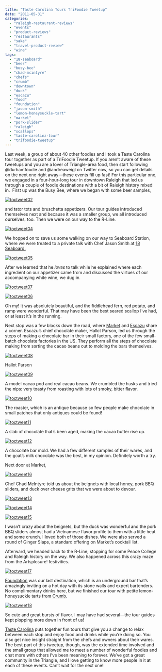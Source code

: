 ```yaml
---
title: "Taste Carolina Tours TriFoodie Tweetup"
date: "2011-05-31"
categories: 
  - "raleigh-restaurant-reviews"
  - "events"
  - "product-reviews"
  - "restaurants"
  - "sake"
  - "travel-product-review"
  - "wine"
tags: 
  - "18-seaboard"
  - "beer"
  - "busy-bee"
  - "chad-mcintyre"
  - "chefs"
  - "crumb"
  - "downtown"
  - "duck"
  - "escazu"
  - "food"
  - "foundation"
  - "jason-smith"
  - "lemon-honeysuckle-tart"
  - "market"
  - "pork-slider"
  - "raleigh"
  - "scallops"
  - "taste-carolina-tour"
  - "trifoodie-tweetup"
---
```


Last week, a group of about 40 other foodies and I took a Taste Carolina tour together as part of a TriFoodie Tweetup. If you aren’t aware of these tweetups and you are a lover of Triangle-area food, then start following @durhamfoodie and @andreaweigl on Twitter now, so you can get details on the next one right away—these events fill up fast! For this particular one, we engaged in a four-hour-long tour in downtown Raleigh that led us through a couple of foodie destinations with a bit of Raleigh history mixed in.  First up was the Busy Bee, where we began with some beer samples,

[![](http://s3.amazonaws.com/thegourmez-wpmedia/2011/05/toctweet02.jpg "toctweet02")](http://s3.amazonaws.com/thegourmez-wpmedia/2011/05/toctweet02.jpg)

and tator tots and bruschetta appetizers. Our tour guides introduced themselves next and because it was a smaller group, we all introduced ourselves, too. Then we were on our way to the R-Line.

[![](http://s3.amazonaws.com/thegourmez-wpmedia/2011/05/toctweet04.jpg "toctweet04")](http://s3.amazonaws.com/thegourmez-wpmedia/2011/05/toctweet04.jpg)

We hopped on to save us some walking on our way to Seaboard Station, where we were treated to a private talk with Chef Jason Smith at [18 Seaboard.](http://www.18seaboard.com/)

[![](http://s3.amazonaws.com/thegourmez-wpmedia/2011/05/toctweet05.jpg "toctweet05")](http://s3.amazonaws.com/thegourmez-wpmedia/2011/05/toctweet05.jpg)

After we learned that he _loves_ to talk while he explained where each ingredient on our appetizer came from and discussed the virtues of our accompanying white wine, we dug in.

[![](http://s3.amazonaws.com/thegourmez-wpmedia/2011/05/toctweet07.jpg "toctweet07")](http://s3.amazonaws.com/thegourmez-wpmedia/2011/05/toctweet07.jpg)

[![](http://s3.amazonaws.com/thegourmez-wpmedia/2011/05/toctweet06.jpg "toctweet06")](http://s3.amazonaws.com/thegourmez-wpmedia/2011/05/toctweet06.jpg)

Oh my! It was absolutely beautiful, and the fiddlehead fern, red potato, and ramp were wonderful. That may have been the best seared scallop I’ve had, or at least it’s in the running.

Next stop was a few blocks down the road, where [Market](http://www.eatatmarket.com/) and [Escazu](http://www.escazuchocolates.com/) share a corner. Escazu’s chief chocolate maker, Hallot Parson, led us through the steps of making a chocolate bar in their small factory, one of the few small-batch chocolate factories in the US. They perform all the steps of chocolate making from sorting the cacao beans out to molding the bars themselves.

[![](http://s3.amazonaws.com/thegourmez-wpmedia/2011/05/toctweet08.jpg "toctweet08")](http://s3.amazonaws.com/thegourmez-wpmedia/2011/05/toctweet08.jpg)

Hallot Parson

[![](http://s3.amazonaws.com/thegourmez-wpmedia/2011/05/toctweet09.jpg "toctweet09")](http://s3.amazonaws.com/thegourmez-wpmedia/2011/05/toctweet09.jpg)

A model cacao pod and real cacao beans. We crumbled the husks and tried the nips: very toasty from roasting with lots of smoky, bitter flavor.

[![](http://s3.amazonaws.com/thegourmez-wpmedia/2011/05/toctweet10.jpg "toctweet10")](http://s3.amazonaws.com/thegourmez-wpmedia/2011/05/toctweet10.jpg)

The roaster, which is an antique because so few people make chocolate in small patches that only antiques could be found!

[![](http://s3.amazonaws.com/thegourmez-wpmedia/2011/05/toctweet11.jpg "toctweet11")](http://s3.amazonaws.com/thegourmez-wpmedia/2011/05/toctweet11.jpg)

A slab of chocolate that’s been aged, making the cacao butter rise up.

[![](http://s3.amazonaws.com/thegourmez-wpmedia/2011/05/toctweet12.jpg "toctweet12")](http://s3.amazonaws.com/thegourmez-wpmedia/2011/05/toctweet12.jpg)

A chocolate bar mold. We had a few different samples of their wares, and the goat’s milk chocolate was the best, in my opinion. Definitely worth a try.

Next door at Market,

[![](http://s3.amazonaws.com/thegourmez-wpmedia/2011/05/toctweet16.jpg "toctweet16")](http://s3.amazonaws.com/thegourmez-wpmedia/2011/05/toctweet16.jpg)

Chef Chad McIntyre told us about the beignets with local honey, pork BBQ sliders, and duck over cheese grits that we were about to devour.

[![](http://s3.amazonaws.com/thegourmez-wpmedia/2011/05/toctweet13.jpg "toctweet13")](http://s3.amazonaws.com/thegourmez-wpmedia/2011/05/toctweet13.jpg)

[![](http://s3.amazonaws.com/thegourmez-wpmedia/2011/05/toctweet14.jpg "toctweet14")](http://s3.amazonaws.com/thegourmez-wpmedia/2011/05/toctweet14.jpg)

[![](http://s3.amazonaws.com/thegourmez-wpmedia/2011/05/toctweet15.jpg "toctweet15")](http://s3.amazonaws.com/thegourmez-wpmedia/2011/05/toctweet15.jpg)

I wasn’t crazy about the beignets, but the duck was wonderful and the pork BBQ sliders almost had a Vietnamese flavor profile to them with a little heat and some crunch. I loved both of those dishes. We were also served a round of Ginger Slaps, a standard offering on Market’s cocktail list.

Afterward, we headed back to the R-Line, stopping for some Peace College and Raleigh history on the way. We also happened across this crazy maze from the Artsplosure! festivities.

[![](http://s3.amazonaws.com/thegourmez-wpmedia/2011/05/toctweet17.jpg "toctweet17")](http://s3.amazonaws.com/thegourmez-wpmedia/2011/05/toctweet17.jpg)

[Foundation](http://www.foundationnc.com/) was our last destination, which is an underground bar that’s amazingly inviting on a hot day with its stone walls and expert bartenders. No complimentary drinks here, but we finished our tour with petite lemon-honeysuckle tarts from [Crumb](/Users/OfficeDepot%20(328626)/Documents/Writing/Blogs/Crumb).

[![](http://s3.amazonaws.com/thegourmez-wpmedia/2011/05/toctweet18.jpg "toctweet18")](http://s3.amazonaws.com/thegourmez-wpmedia/2011/05/toctweet18.jpg)

So cute and great bursts of flavor. I may have had several—the tour guides kept plopping more down in front of us!

[Taste Carolina](http://www.tastecarolina.net/) puts together fun tours that give you a change to relax between each stop and enjoy food and drinks while you’re doing so. You also get nice insight straight from the chefs and owners about their wares. The best part of this tweetup, though, was the extended time involved and the small group that allowed me to meet a number of wonderful foodies and chat more with others I’ve been meaning to forever. We’ve got a great community in the Triangle, and I love getting to know more people in it at each of these events. Can’t wait for the next one!
